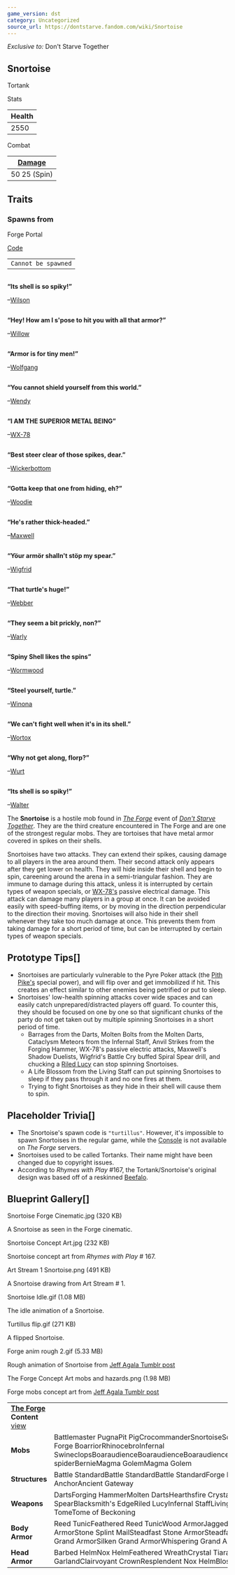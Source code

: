 ```yaml
---
game_version: dst
category: Uncategorized
source_url: https://dontstarve.fandom.com/wiki/Snortoise
---
```


*Exclusive to:* Don't Starve Together

## Snortoise

Tortank

Stats

| Health |
| --- |
| 2550 |

Combat

| [Damage](/wiki/Mobs#Mob_Characteristics "Mobs") |
| --- |
| 50 25 (Spin) |

## Traits

### Spawns from

Forge Portal

[Code](/wiki/Console "Console")

|  |
| --- |
| `Cannot be spawned` |

![](data:image/gif;base64,R0lGODlhAQABAIABAAAAAP///yH5BAEAAAEALAAAAAABAAEAQAICTAEAOw%3D%3D)

**“**Its shell is so spiky!**”**

–[Wilson](/wiki/Wilson "Wilson")

![](data:image/gif;base64,R0lGODlhAQABAIABAAAAAP///yH5BAEAAAEALAAAAAABAAEAQAICTAEAOw%3D%3D)

**“**Hey! How am I s'pose to hit you with all that armor?**”**

–[Willow](/wiki/Willow "Willow")

![](data:image/gif;base64,R0lGODlhAQABAIABAAAAAP///yH5BAEAAAEALAAAAAABAAEAQAICTAEAOw%3D%3D)

**“**Armor is for tiny men!**”**

–[Wolfgang](/wiki/Wolfgang "Wolfgang")

![](data:image/gif;base64,R0lGODlhAQABAIABAAAAAP///yH5BAEAAAEALAAAAAABAAEAQAICTAEAOw%3D%3D)

**“**You cannot shield yourself from this world.**”**

–[Wendy](/wiki/Wendy "Wendy")

![](data:image/gif;base64,R0lGODlhAQABAIABAAAAAP///yH5BAEAAAEALAAAAAABAAEAQAICTAEAOw%3D%3D)

**“**I AM THE SUPERIOR METAL BEING**”**

–[WX-78](/wiki/WX-78 "WX-78")

![](data:image/gif;base64,R0lGODlhAQABAIABAAAAAP///yH5BAEAAAEALAAAAAABAAEAQAICTAEAOw%3D%3D)

**“**Best steer clear of those spikes, dear.**”**

–[Wickerbottom](/wiki/Wickerbottom "Wickerbottom")

![](data:image/gif;base64,R0lGODlhAQABAIABAAAAAP///yH5BAEAAAEALAAAAAABAAEAQAICTAEAOw%3D%3D)

**“**Gotta keep that one from hiding, eh?**”**

–[Woodie](/wiki/Woodie "Woodie")

![](data:image/gif;base64,R0lGODlhAQABAIABAAAAAP///yH5BAEAAAEALAAAAAABAAEAQAICTAEAOw%3D%3D)

**“**He's rather thick-headed.**”**

–[Maxwell](/wiki/Maxwell "Maxwell")

![](data:image/gif;base64,R0lGODlhAQABAIABAAAAAP///yH5BAEAAAEALAAAAAABAAEAQAICTAEAOw%3D%3D)

**“**Yöur armör shalln't stöp my spear.**”**

–[Wigfrid](/wiki/Wigfrid "Wigfrid")

![](data:image/gif;base64,R0lGODlhAQABAIABAAAAAP///yH5BAEAAAEALAAAAAABAAEAQAICTAEAOw%3D%3D)

**“**That turtle's huge!**”**

–[Webber](/wiki/Webber "Webber")

![](data:image/gif;base64,R0lGODlhAQABAIABAAAAAP///yH5BAEAAAEALAAAAAABAAEAQAICTAEAOw%3D%3D)

**“**They seem a bit prickly, non?**”**

–[Warly](/wiki/Warly "Warly")

![](data:image/gif;base64,R0lGODlhAQABAIABAAAAAP///yH5BAEAAAEALAAAAAABAAEAQAICTAEAOw%3D%3D)

**“**Spiny Shell likes the spins**”**

–[Wormwood](/wiki/Wormwood "Wormwood")

![](data:image/gif;base64,R0lGODlhAQABAIABAAAAAP///yH5BAEAAAEALAAAAAABAAEAQAICTAEAOw%3D%3D)

**“**Steel yourself, turtle.**”**

–[Winona](/wiki/Winona "Winona")

![](data:image/gif;base64,R0lGODlhAQABAIABAAAAAP///yH5BAEAAAEALAAAAAABAAEAQAICTAEAOw%3D%3D)

**“**We can't fight well when it's in its shell.**”**

–[Wortox](/wiki/Wortox "Wortox")

![](data:image/gif;base64,R0lGODlhAQABAIABAAAAAP///yH5BAEAAAEALAAAAAABAAEAQAICTAEAOw%3D%3D)

**“**Why not get along, florp?**”**

–[Wurt](/wiki/Wurt "Wurt")

![](data:image/gif;base64,R0lGODlhAQABAIABAAAAAP///yH5BAEAAAEALAAAAAABAAEAQAICTAEAOw%3D%3D)

**“**Its shell is so spiky!**”**

–[Walter](/wiki/Walter "Walter")

The **Snortoise** is a hostile mob found in *[The Forge](/wiki/The_Forge "The Forge")* event of *[Don't Starve Together](/wiki/Don%27t_Starve_Together "Don't Starve Together")*. They are the third creature encountered in The Forge and are one of the strongest regular mobs. They are tortoises that have metal armor covered in spikes on their shells.

Snortoises have two attacks. They can extend their spikes, causing damage to all players in the area around them. Their second attack only appears after they get lower on health. They will hide inside their shell and begin to spin, careening around the arena in a semi-triangular fashion. They are immune to damage during this attack, unless it is interrupted by certain types of weapon specials, or [WX-78's](/wiki/WX-78 "WX-78") passive electrical damage. This attack can damage many players in a group at once. It can be avoided easily with speed-buffing items, or by moving in the direction perpendicular to the direction their moving. Snortoises will also hide in their shell whenever they take too much damage at once. This prevents them from taking damage for a short period of time, but can be interrupted by certain types of weapon specials.

## Prototype Tips[]

* Snortoises are particularly vulnerable to the Pyre Poker attack (the [Pith Pike's](/wiki/The_Forge#Weapons "The Forge") special power), and will flip over and get immobilized if hit. This creates an effect similar to other enemies being petrified or put to sleep.
* Snortoises' low-health spinning attacks cover wide spaces and can easily catch unprepared/distracted players off guard. To counter this, they should be focused on one by one so that significant chunks of the party do not get taken out by multiple spinning Snortoises in a short period of time.
  + Barrages from the Darts, Molten Bolts from the Molten Darts, Cataclysm Meteors from the Infernal Staff, Anvil Strikes from the Forging Hammer, WX-78's passive electric attacks, Maxwell's Shadow Duelists, Wigfrid's Battle Cry buffed Spiral Spear drill, and chucking a [Riled Lucy](/wiki/The_Forge#Weapons "The Forge") can stop spinning Snortoises.
  + A Life Blossom from the Living Staff can put spinning Snortoises to sleep if they pass through it and no one fires at them.
  + Trying to fight Snortoises as they hide in their shell will cause them to spin.

## Placeholder Trivia[]

* The Snortoise's spawn code is `"turtillus"`. However, it's impossible to spawn Snortoises in the regular game, while the [Console](/wiki/Console "Console") is not available on *The Forge* servers.
* Snortoises used to be called Tortanks. Their name might have been changed due to copyright issues.
* According to *Rhymes with Play* #167, the Tortank/Snortoise's original design was based off of a reskinned [Beefalo](/wiki/Beefalo "Beefalo").

## Blueprint Gallery[]

Snortoise Forge Cinematic.jpg (320 KB)

A Snortoise as seen in the Forge cinematic.

Snortoise Concept Art.jpg (232 KB)

Snortoise concept art from *Rhymes with Play* # 167.

Art Stream 1 Snortoise.png (491 KB)

A Snortoise drawing from Art Stream # 1.

Snortoise Idle.gif (1.08 MB)

The idle animation of a Snortoise.

Turtillus flip.gif (271 KB)

A flipped Snortoise.

Forge anim rough 2.gif (5.33 MB)

Rough animation of Snortoise from [Jeff Agala Tumblr post](https://jeffagala.tumblr.com/image/617658983798472704)

The Forge Concept Art mobs and hazards.png (1.98 MB)

Forge mobs concept art from [Jeff Agala Tumblr post](https://jeffagala.tumblr.com/page/2)

|  |  |
| --- | --- |
| **[The Forge](/wiki/The_Forge "The Forge") Content** [view](/wiki/Template:The_Forge_Content "Template:The Forge Content") | |
| **Mobs** | Battlemaster PugnaPit PigCrocommanderSnortoiseScorpeonBoarillaGrand Forge BoarriorRhinocebroInfernal SwineclopsBoaraudienceBoaraudienceBoaraudienceBoaraudienceAbigailBaby spiderBernieMagma GolemMagma Golem |
| **Structures** | Battle StandardBattle StandardBattle StandardForge PortalAncient AnchorAncient Gateway |
| **Weapons** | DartsForging HammerMolten DartsHearthsfire CrystalsPith PikeSpiral SpearBlacksmith's EdgeRiled LucyInfernal StaffLiving StaffPetrifying TomeTome of Beckoning |
| **Body Armor** | Reed TunicFeathered Reed TunicWood ArmorJagged Wood ArmorSilken Wood ArmorStone Splint MailSteadfast Stone ArmorSteadfast Grand ArmorJagged Grand ArmorSilken Grand ArmorWhispering Grand Armor |
| **Head Armor** | Barbed HelmNox HelmFeathered WreathCrystal TiaraFlower HeadbandWoven GarlandClairvoyant CrownResplendent Nox HelmBlossomed Wreath |